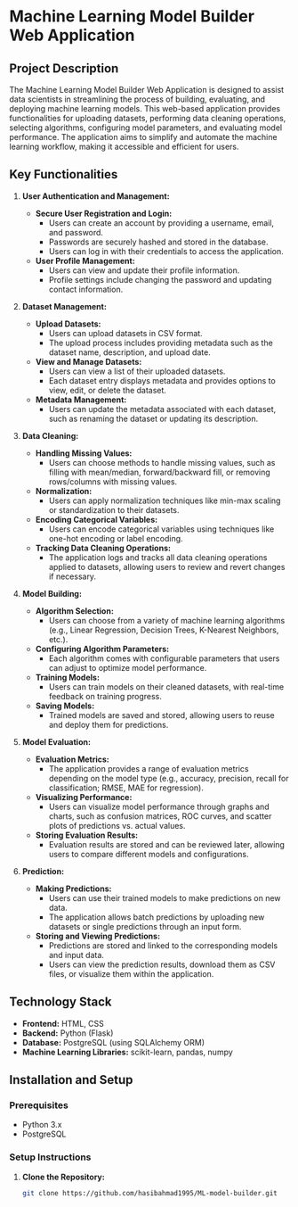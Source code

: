 # Machine Learning Model Builder Web Application

## Project Description

The Machine Learning Model Builder Web Application is designed to assist data scientists in streamlining the process of building, evaluating, and deploying machine learning models. This web-based application provides functionalities for uploading datasets, performing data cleaning operations, selecting algorithms, configuring model parameters, and evaluating model performance. The application aims to simplify and automate the machine learning workflow, making it accessible and efficient for users.

## Key Functionalities

1. **User Authentication and Management:**
   - **Secure User Registration and Login:**
     - Users can create an account by providing a username, email, and password.
     - Passwords are securely hashed and stored in the database.
     - Users can log in with their credentials to access the application.
   - **User Profile Management:**
     - Users can view and update their profile information.
     - Profile settings include changing the password and updating contact information.

2. **Dataset Management:**
   - **Upload Datasets:**
     - Users can upload datasets in CSV format.
     - The upload process includes providing metadata such as the dataset name, description, and upload date.
   - **View and Manage Datasets:**
     - Users can view a list of their uploaded datasets.
     - Each dataset entry displays metadata and provides options to view, edit, or delete the dataset.
   - **Metadata Management:**
     - Users can update the metadata associated with each dataset, such as renaming the dataset or updating its description.

3. **Data Cleaning:**
   - **Handling Missing Values:**
     - Users can choose methods to handle missing values, such as filling with mean/median, forward/backward fill, or removing rows/columns with missing values.
   - **Normalization:**
     - Users can apply normalization techniques like min-max scaling or standardization to their datasets.
   - **Encoding Categorical Variables:**
     - Users can encode categorical variables using techniques like one-hot encoding or label encoding.
   - **Tracking Data Cleaning Operations:**
     - The application logs and tracks all data cleaning operations applied to datasets, allowing users to review and revert changes if necessary.

4. **Model Building:**
   - **Algorithm Selection:**
     - Users can choose from a variety of machine learning algorithms (e.g., Linear Regression, Decision Trees, K-Nearest Neighbors, etc.).
   - **Configuring Algorithm Parameters:**
     - Each algorithm comes with configurable parameters that users can adjust to optimize model performance.
   - **Training Models:**
     - Users can train models on their cleaned datasets, with real-time feedback on training progress.
   - **Saving Models:**
     - Trained models are saved and stored, allowing users to reuse and deploy them for predictions.

5. **Model Evaluation:**
   - **Evaluation Metrics:**
     - The application provides a range of evaluation metrics depending on the model type (e.g., accuracy, precision, recall for classification; RMSE, MAE for regression).
   - **Visualizing Performance:**
     - Users can visualize model performance through graphs and charts, such as confusion matrices, ROC curves, and scatter plots of predictions vs. actual values.
   - **Storing Evaluation Results:**
     - Evaluation results are stored and can be reviewed later, allowing users to compare different models and configurations.

6. **Prediction:**
   - **Making Predictions:**
     - Users can use their trained models to make predictions on new data.
     - The application allows batch predictions by uploading new datasets or single predictions through an input form.
   - **Storing and Viewing Predictions:**
     - Predictions are stored and linked to the corresponding models and input data.
     - Users can view the prediction results, download them as CSV files, or visualize them within the application.

## Technology Stack

- **Frontend:** HTML, CSS
- **Backend:** Python (Flask)
- **Database:** PostgreSQL (using SQLAlchemy ORM)
- **Machine Learning Libraries:** scikit-learn, pandas, numpy

## Installation and Setup

### Prerequisites

- Python 3.x
- PostgreSQL

### Setup Instructions

1. **Clone the Repository:**

   ```bash
   git clone https://github.com/hasibahmad1995/ML-model-builder.git
